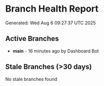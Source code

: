 # Branch Health Report
Generated: Wed Aug  6 09:27:37 UTC 2025

## Active Branches
- **main** - 16 minutes ago by Dashboard Bot

## Stale Branches (>30 days)
No stale branches found
